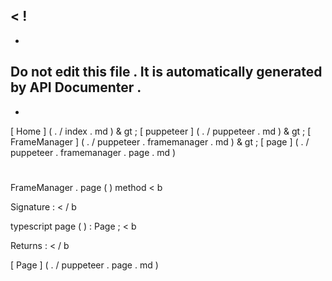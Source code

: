 <
!
-
-
Do
not
edit
this
file
.
It
is
automatically
generated
by
API
Documenter
.
-
-
>
[
Home
]
(
.
/
index
.
md
)
&
gt
;
[
puppeteer
]
(
.
/
puppeteer
.
md
)
&
gt
;
[
FrameManager
]
(
.
/
puppeteer
.
framemanager
.
md
)
&
gt
;
[
page
]
(
.
/
puppeteer
.
framemanager
.
page
.
md
)
#
#
FrameManager
.
page
(
)
method
<
b
>
Signature
:
<
/
b
>
typescript
page
(
)
:
Page
;
<
b
>
Returns
:
<
/
b
>
[
Page
]
(
.
/
puppeteer
.
page
.
md
)
